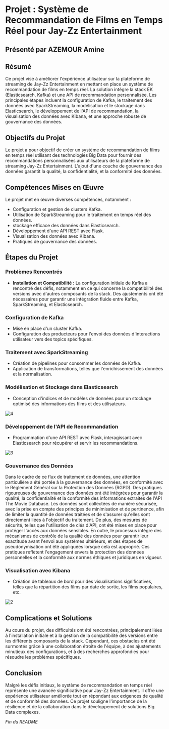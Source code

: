 # Projet : Système de Recommandation de Films en Temps Réel pour Jay-Zz Entertainment

## Présenté par AZEMOUR Amine

## Résumé

Ce projet vise à améliorer l'expérience utilisateur sur la plateforme de streaming de Jay-Zz Entertainment en mettant en place un système de recommandation de films en temps réel. La solution intègre la stack EK (Elasticsearch, Kafka) et une API de recommandation personnalisée. Les principales étapes incluent la configuration de Kafka, le traitement des données avec SparkStreaming, la modélisation et le stockage dans Elasticsearch, le développement de l'API de recommandation, la visualisation des données avec Kibana, et une approche robuste de gouvernance des données.

## Objectifs du Projet

Le projet a pour objectif de créer un système de recommandation de films en temps réel utilisant des technologies Big Data pour fournir des recommandations personnalisées aux utilisateurs de la plateforme de streaming Jay-Zz Entertainment. L'ajout d'une couche de gouvernance des données garantit la qualité, la confidentialité, et la conformité des données.

## Compétences Mises en Œuvre

Le projet met en œuvre diverses compétences, notamment :

- Configuration et gestion de clusters Kafka.
- Utilisation de SparkStreaming pour le traitement en temps réel des données.
- stockage efficace des données dans Elasticsearch.
- Développement d'une API REST avec Flask.
- Visualisation des données avec Kibana.
- Pratiques de gouvernance des données.

## Étapes du Projet

### Problèmes Rencontrés

- **Installation et Compatibilité :** La configuration initiale de Kafka a rencontré des défis, notamment en ce qui concerne la compatibilité des versions avec d'autres composants de la stack. Des ajustements ont été nécessaires pour garantir une intégration fluide entre Kafka, SparkStreaming, et Elasticsearch.

### Configuration de Kafka

- Mise en place d'un cluster Kafka.
- Configuration des producteurs pour l'envoi des données d'interactions utilisateur vers des topics spécifiques.

### Traitement avec SparkStreaming

- Création de pipelines pour consommer les données de Kafka.
- Application de transformations, telles que l'enrichissement des données et la normalisation.

### Modélisation et Stockage dans Elasticsearch

- Conception d'indices et de modèles de données pour un stockage optimisé des informations des films et des utilisateurs.

![4](https://github.com/azemoure-1/kafka-elasticsearch-kibana/assets/113553607/1cb7a11c-a290-4a66-857f-9a4c46028b97)


### Développement de l'API de Recommandation

- Programmation d'une API REST avec Flask, interagissant avec Elasticsearch pour récupérer et servir les recommandations.

![3](https://github.com/azemoure-1/kafka-elasticsearch-kibana/assets/113553607/2b7f91b1-9260-4067-b0ac-e738094c4efb)



### Gouvernance des Données


Dans le cadre de ce flux de traitement de données, une attention particulière a été portée à la gouvernance des données, en conformité avec le Règlement Général sur la Protection des Données (RGPD). Des pratiques rigoureuses de gouvernance des données ont été intégrées pour garantir la qualité, la confidentialité et la conformité des informations extraites de l'API The Movie Database. Les données sont collectées de manière sécurisée, avec la prise en compte des principes de minimisation et de pertinence, afin de limiter la quantité de données traitées et de s'assurer qu'elles sont directement liées à l'objectif du traitement. De plus, des mesures de sécurité, telles que l'utilisation de clés d'API, ont été mises en place pour protéger l'accès aux données sensibles. En outre, le processus intègre des mécanismes de contrôle de la qualité des données pour garantir leur exactitude avant l'envoi aux systèmes ultérieurs, et des étapes de pseudonymisation ont été appliquées lorsque cela est approprié. Ces pratiques reflètent l'engagement envers la protection des données personnelles et la conformité aux normes éthiques et juridiques en vigueur.

### Visualisation avec Kibana

- Création de tableaux de bord pour des visualisations significatives, telles que la répartition des films par date de sortie, les films populaires, etc.

![2](https://github.com/azemoure-1/kafka-elasticsearch-kibana/assets/113553607/e6a12478-d1ef-4722-b79e-30e5c72e4738)


## Complications et Solutions

Au cours du projet, des difficultés ont été rencontrées, principalement liées à l'installation initiale et à la gestion de la compatibilité des versions entre les différents composants de la stack. Cependant, ces obstacles ont été surmontés grâce à une collaboration étroite de l'équipe, à des ajustements minutieux des configurations, et à des recherches approfondies pour résoudre les problèmes spécifiques.

## Conclusion

Malgré les défis initiaux, le système de recommandation en temps réel représente une avancée significative pour Jay-Zz Entertainment. Il offre une expérience utilisateur améliorée tout en répondant aux exigences de qualité et de conformité des données. Ce projet souligne l'importance de la résilience et de la collaboration dans le développement de solutions Big Data complexes.



*Fin du README*
